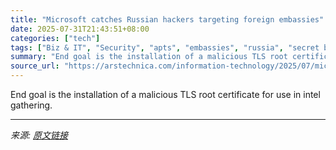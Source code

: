 ```yaml
---
title: "Microsoft catches Russian hackers targeting foreign embassies"
date: 2025-07-31T21:43:51+08:00
categories: ["tech"]
tags: ["Biz & IT", "Security", "apts", "embassies", "russia", "secret blizzard"]
summary: "End goal is the installation of a malicious TLS root certificate for use in intel gathering."
source_url: "https://arstechnica.com/information-technology/2025/07/microsoft-catches-russian-hackers-targeting-foreign-embassies/"
---
```


End goal is the installation of a malicious TLS root certificate for use in intel gathering.

---

*来源: [原文链接](https://arstechnica.com/information-technology/2025/07/microsoft-catches-russian-hackers-targeting-foreign-embassies/)*
